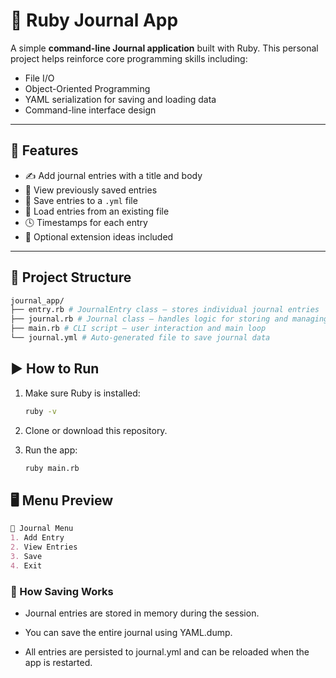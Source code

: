 # 📓 Ruby Journal App

A simple **command-line Journal application** built with Ruby. This personal project helps reinforce core programming skills including:

- File I/O
- Object-Oriented Programming
- YAML serialization for saving and loading data
- Command-line interface design

---

## 🧠 Features

- ✍️ Add journal entries with a title and body
- 📖 View previously saved entries
- 💾 Save entries to a `.yml` file
- 📂 Load entries from an existing file
- 🕓 Timestamps for each entry
- 🧠 Optional extension ideas included

---

## 📁 Project Structure

``` bash
journal_app/
├── entry.rb # JournalEntry class – stores individual journal entries
├── journal.rb # Journal class – handles logic for storing and managing entries
├── main.rb # CLI script – user interaction and main loop
└── journal.yml # Auto-generated file to save journal data
```


## ▶️ How to Run

1. Make sure Ruby is installed:
   ```bash
   ruby -v
   ```
2. Clone or download this repository.

3. Run the app:
   ```bash
   ruby main.rb
   ```

## 🖥️ Menu Preview
```markdown
📓 Journal Menu
1. Add Entry
2. View Entries
3. Save
4. Exit
```

### 💾 How Saving Works
- Journal entries are stored in memory during the session.

- You can save the entire journal using YAML.dump.

- All entries are persisted to journal.yml and can be reloaded when the app is restarted.